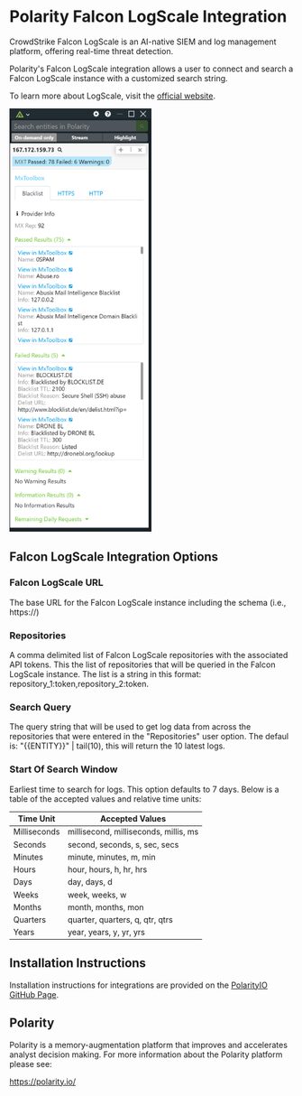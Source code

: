 # Polarity Falcon LogScale Integration

CrowdStrike Falcon LogScale is an AI-native SIEM and log management platform, offering real-time threat detection.

Polarity's Falcon LogScale integration allows a user to connect and search a Falcon LogScale instance with a customized search string.

To learn more about LogScale, visit the [official website](https://www.crowdstrike.com/products/next-gen-siem/falcon-logscale/).

<img src="images/overlay.png" width="50%">

## Falcon LogScale Integration Options

### Falcon LogScale URL

The base URL for the Falcon LogScale instance including the schema (i.e., https://)

### Repositories

A comma delimited list of Falcon LogScale repositories with the associated API tokens. This the list of repositories that will be queried in the Falcon LogScale instance. The list is a string in this format: repository_1:token,repository_2:token.

### Search Query

The query string that will be used to get log data from across the repositories that were entered in the "Repositories" user option. The defaul is: \"{{ENTITY}}\" | tail(10), this will return the 10 latest logs.

### Start Of Search Window

Earliest time to search for logs. This option defaults to 7 days. Below is a table of the accepted values and relative time units:

| Time Unit    | Accepted Values                       |
| ------------ | ------------------------------------- |
| Milliseconds | millisecond, milliseconds, millis, ms |
| Seconds      | second, seconds, s, sec, secs         |
| Minutes      | minute, minutes, m, min               |
| Hours        | hour, hours, h, hr, hrs               |
| Days         | day, days, d                          |
| Weeks        | week, weeks, w                        |
| Months       | month, months, mon                    |
| Quarters     | quarter, quarters, q, qtr, qtrs       |
| Years        | year, years, y, yr, yrs               |

## Installation Instructions

Installation instructions for integrations are provided on the [PolarityIO GitHub Page](https://polarityio.github.io/).

## Polarity

Polarity is a memory-augmentation platform that improves and accelerates analyst decision making. For more information about the Polarity platform please see:

https://polarity.io/
